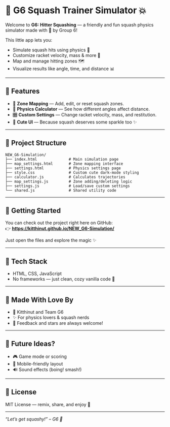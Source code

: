 # 🎾 G6 Squash Trainer Simulator 💥

Welcome to **G6: Hitter Squashing** — a friendly and fun squash physics simulator made with 💖 by Group 6!

This little app lets you:
- Simulate squash hits using physics 🎯  
- Customize racket velocity, mass & more 🧪  
- Map and manage hitting zones 🗺️  
- Visualize results like angle, time, and distance 📊  

---

## 🌟 Features

- 📌 **Zone Mapping** — Add, edit, or reset squash zones.  
- 🧮 **Physics Calculator** — See how different angles affect distance.  
- 🎛️ **Custom Settings** — Change racket velocity, mass, and restitution.  
- 💅 **Cute UI** — Because squash deserves some sparkle too ✨  

---

## 📂 Project Structure

```
NEW_G6-Simulation/
├── index.html              # Main simulation page
├── map_settings.html       # Zone mapping interface
├── settings.html           # Physics settings page
├── style.css               # Custom cute dark-mode styling
├── calculator.js           # Calculates trajectories
├── map_settings.js         # Zone adding/deleting logic
├── settings.js             # Load/save custom settings
└── shared.js               # Shared utility code
```

---

## 🚀 Getting Started

You can check out the project right here on GitHub:  
👉 **https://kitthinut.github.io/NEW_G6-Simulation/**

Just open the files and explore the magic ✨

---

## 🧠 Tech Stack

- HTML, CSS, JavaScript  
- No frameworks — just clean, cozy vanilla code 🍦

---

## 🙌 Made With Love By

- 🧠 Kitthinut and Team G6  
- ✨ For physics lovers & squash nerds  
- 💬 Feedback and stars are always welcome!

---

## 🐣 Future Ideas?

- 🎮 Game mode or scoring  
- 📱 Mobile-friendly layout  
- 🔊 Sound effects (boing! smash!)

---

## 🐾 License

MIT License — remix, share, and enjoy 💜

---

_“Let’s get squashy!” – G6 🫶_
